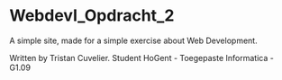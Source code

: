 # WebdevI_Opdracht_2
A simple site, made for a simple exercise about Web Development. 

Written by Tristan Cuvelier.
Student HoGent - Toegepaste Informatica - G1.09
